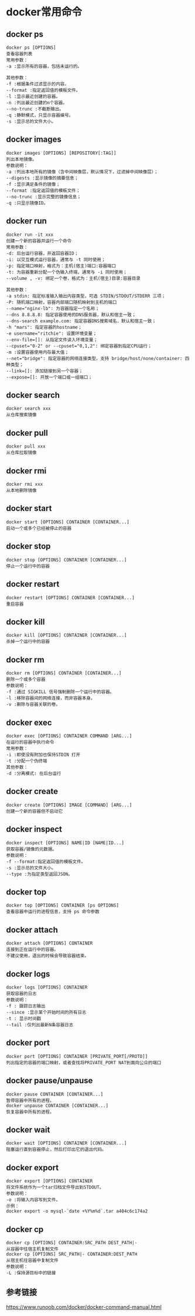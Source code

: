 # docker常用命令

## docker ps

```
docker ps [OPTIONS]
查看容器列表
常用参数：
-a :显示所有的容器，包括未运行的。

其他参数：
-f :根据条件过滤显示的内容。
--format :指定返回值的模板文件。
-l :显示最近创建的容器。
-n :列出最近创建的n个容器。
--no-trunc :不截断输出。
-q :静默模式，只显示容器编号。
-s :显示总的文件大小。
```



## docker images

```
docker images [OPTIONS] [REPOSITORY[:TAG]]
列出本地镜像。
参数说明：
-a :列出本地所有的镜像（含中间映像层，默认情况下，过滤掉中间映像层）；
--digests :显示镜像的摘要信息；
-f :显示满足条件的镜像；
--format :指定返回值的模板文件；
--no-trunc :显示完整的镜像信息；
-q :只显示镜像ID。
```



## docker run

```
docker run -it xxx
创建一个新的容器并运行一个命令
常用参数：
-d: 后台运行容器，并返回容器ID；
-i: 以交互模式运行容器，通常与 -t 同时使用；
-p: 指定端口映射，格式为：主机(宿主)端口:容器端口
-t: 为容器重新分配一个伪输入终端，通常与 -i 同时使用；
--volume , -v: 绑定一个卷，格式为：主机(宿主)目录:容器目录

其他参数：
-a stdin: 指定标准输入输出内容类型，可选 STDIN/STDOUT/STDERR 三项；
-P: 随机端口映射，容器内部端口随机映射到主机的端口
--name="nginx-lb": 为容器指定一个名称；
--dns 8.8.8.8: 指定容器使用的DNS服务器，默认和宿主一致；
--dns-search example.com: 指定容器DNS搜索域名，默认和宿主一致；
-h "mars": 指定容器的hostname；
-e username="ritchie": 设置环境变量；
--env-file=[]: 从指定文件读入环境变量；
--cpuset="0-2" or --cpuset="0,1,2": 绑定容器到指定CPU运行；
-m :设置容器使用内存最大值；
--net="bridge": 指定容器的网络连接类型，支持 bridge/host/none/container: 四种类型；
--link=[]: 添加链接到另一个容器；
--expose=[]: 开放一个端口或一组端口；
```



## docker search

```
docker search xxx
从仓库搜索镜像
```



## docker pull 

```
docker pull xxx
从仓库拉取镜像
```



## docker rmi

```
docker rmi xxx
从本地删除镜像
```



## docker start

```
docker start [OPTIONS] CONTAINER [CONTAINER...]
启动一个或多个已经被停止的容器
```



## docker stop

```
docker stop [OPTIONS] CONTAINER [CONTAINER...]
停止一个运行中的容器
```



## docker restart

````
docker restart [OPTIONS] CONTAINER [CONTAINER...]
重启容器
````



## docker kill

```
docker kill [OPTIONS] CONTAINER [CONTAINER...]
杀掉一个运行中的容器
```



## docker rm

```
docker rm [OPTIONS] CONTAINER [CONTAINER...]
删除一个或多个容器
参数说明：
-f :通过 SIGKILL 信号强制删除一个运行中的容器。
-l :移除容器间的网络连接，而非容器本身。
-v :删除与容器关联的卷。
```



## docker exec

```
docker exec [OPTIONS] CONTAINER COMMAND [ARG...]
在运行的容器中执行命令
常用参数：
-i :即使没有附加也保持STDIN 打开
-t :分配一个伪终端
其他参数：
-d :分离模式: 在后台运行
```



## docker create

```
docker create [OPTIONS] IMAGE [COMMAND] [ARG...]
创建一个新的容器但不启动它
```



## docker inspect

```
docker inspect [OPTIONS] NAME|ID [NAME|ID...]
获取容器/镜像的元数据。
参数说明：
-f --format:指定返回值的模板文件。
-s :显示总的文件大小。
--type :为指定类型返回JSON。
```



## docker top

```
docker top [OPTIONS] CONTAINER [ps OPTIONS]
查看容器中运行的进程信息，支持 ps 命令参数
```



## docker attach

```
docker attach [OPTIONS] CONTAINER
连接到正在运行中的容器。
不建议使用，退出的时候会导致容器结束。
```



## docker logs

```
docker logs [OPTIONS] CONTAINER
获取容器的日志
参数说明：
-f : 跟踪日志输出
--since :显示某个开始时间的所有日志
-t : 显示时间戳
--tail :仅列出最新N条容器日志
```



## docker port

```
docker port [OPTIONS] CONTAINER [PRIVATE_PORT[/PROTO]]
列出指定的容器的端口映射，或者查找将PRIVATE_PORT NAT到面向公众的端口
```



## docker pause/unpause

```
docker pause CONTAINER [CONTAINER...]
暂停容器中所有的进程。
docker unpause CONTAINER [CONTAINER...]
恢复容器中所有的进程。
```



## docker wait

```
docker wait [OPTIONS] CONTAINER [CONTAINER...]
阻塞运行直到容器停止，然后打印出它的退出代码。
```



## docker export

```
docker export [OPTIONS] CONTAINER
将文件系统作为一个tar归档文件导出到STDOUT。
参数说明：
-o :将输入内容写到文件。
示例：
docker export -o mysql-`date +%Y%m%d`.tar a404c6c174a2
```



## docker cp

```
docker cp [OPTIONS] CONTAINER:SRC_PATH DEST_PATH|-
从容器中往宿主机复制文件
docker cp [OPTIONS] SRC_PATH|- CONTAINER:DEST_PATH
从宿主机往容器中复制文件
参数说明：
-L :保持源目标中的链接
```





## 参考链接

https://www.runoob.com/docker/docker-command-manual.html